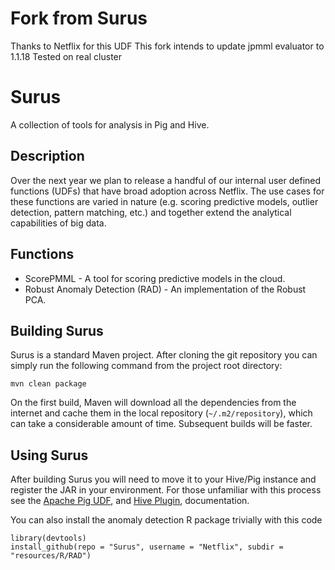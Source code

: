# Fork from Surus
Thanks to Netflix for this UDF
This fork intends to update jpmml evaluator to 1.1.18
Tested on real cluster

# Surus

A collection of tools for analysis in Pig and Hive.

## Description

Over the next year we plan to release a handful of our internal user defined functions (UDFs) that have broad adoption across Netflix.  The use 
cases for these functions are varied in nature (e.g. scoring predictive models, outlier detection, pattern matching, etc.) and together extend 
the analytical capabilities of big data.

## Functions
* ScorePMML - A tool for scoring predictive models in the cloud.
* Robust Anomaly Detection (RAD) - An implementation of the Robust PCA.

## Building Surus

Surus is a standard Maven project. After cloning the git repository you can simply run the following command from the project root directory:

    mvn clean package

On the first build, Maven will download all the dependencies from the internet and cache them in the local repository (`~/.m2/repository`), which 
can take a considerable amount of time. Subsequent builds will be faster.

## Using Surus

After building Surus you will need to move it to your Hive/Pig instance and register the JAR in your environment.  For those 
unfamiliar with this process see the [Apache Pig UDF](https://pig.apache.org/docs/r0.14.0/udf.html), 
and [Hive Plugin](https://cwiki.apache.org/confluence/display/Hive/HivePlugins), documentation.

You can also install the anomaly detection R package trivially with this code

    library(devtools)
    install_github(repo = "Surus", username = "Netflix", subdir = "resources/R/RAD")
